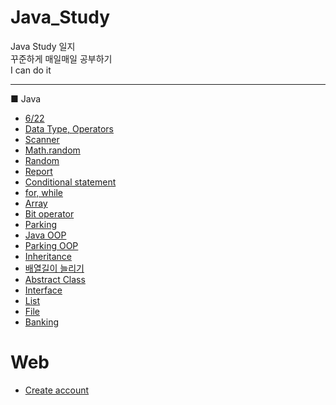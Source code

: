 # Java_Study  
Java Study 일지  
꾸준하게 매일매일 공부하기  
I can do it  

------------------------------------------------------------------  
■ Java
- [6/22](https://github.com/Gyubin0302/Java_Study/blob/master/0622.md)  
- [Data Type, Operators](https://github.com/Gyubin0302/Java_Study/blob/master/Data%20Type%2C%20Operators.md)  
- [Scanner](https://github.com/Gyubin0302/Java_Study/blob/master/Scanner.md)  
- [Math.random](https://github.com/Gyubin0302/Java_Study/blob/master/Math.random().md)  
- [Random](https://github.com/Gyubin0302/Java_Study/blob/master/Random.md)  
- [Report](https://github.com/Gyubin0302/Java_Study/blob/master/Report.md)  
- [Conditional statement](https://github.com/Gyubin0302/Java_Study/blob/master/Conditional%20statement.md)  
- [for, while](https://github.com/Gyubin0302/Java_Study/blob/master/for%2C%20while.md)  
- [Array](https://github.com/Gyubin0302/Java_Study/blob/master/Array.md)    
- [Bit operator](https://github.com/Gyubin0302/Java_Study/blob/master/Bit%20operator.md)  
- [Parking](https://github.com/Gyubin0302/Java_Study/blob/master/Parking.md)  
- [Java OOP](https://github.com/Gyubin0302/Java_Study/blob/master/Java%20OOP.md)   
- [Parking OOP](https://github.com/Gyubin0302/Java_Study/tree/master/Parking%20OOP)  
- [Inheritance](https://github.com/Gyubin0302/Java_Study/blob/master/Inheritance.md)  
- [배열길이 늘리기](https://github.com/Gyubin0302/Java_Study/blob/master/%EB%B0%B0%EC%97%B4%20%EA%B8%B8%EC%9D%B4%20%EB%8A%98%EB%A6%AC%EA%B8%B0.md)  
- [Abstract Class](https://github.com/Gyubin0302/Java_Study/blob/master/Astract%20Class.md)  
- [Interface](https://github.com/Gyubin0302/Java_Study/blob/master/Interface.md)   
- [List](https://github.com/Gyubin0302/Java_Study/blob/master/List.md)  
- [File](https://github.com/Gyubin0302/Java_Study/blob/master/File.md)  
- [Banking](https://github.com/Gyubin0302/Java_Study/tree/master/Banking)  


# Web  
- [Create account](https://github.com/Gyubin0302/Java_Study/blob/master/html5/Create%20account.md)  

